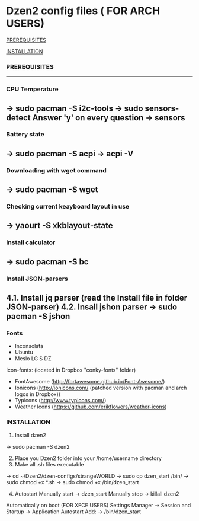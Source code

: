 # Dzen2 config files ( FOR ARCH USERS)

[PREREQUISITES](https://github.com/Ksiencha/Dzen2/blob/master/README.md#prerequisites)

[INSTALLATION](https://github.com/Ksiencha/Dzen2/blob/master/README.md#installation)

### PREREQUISITES
---
### CPU Temperature

-> sudo pacman -S i2c-tools
-> sudo sensors-detect
Answer 'y' on every question
-> sensors
-------------------------------
### Battery state

-> sudo pacman -S acpi
-> acpi -V
-------------------------------
### Downloading with wget command

-> sudo pacman -S wget
-------------------------------
### Checking current keayboard layout in use

-> yaourt -S xkblayout-state
-------------------------------
### Install calculator

-> sudo pacman -S bc
-------------------------------
### Install JSON-parsers 
4.1. Install jq parser (read the Install file in folder JSON-parser)
4.2. Insall jshon parser
-> sudo pacman -S jshon
-------------------------------
### Fonts

* Inconsolata
* Ubuntu
* Meslo LG S DZ

Icon-fonts: (located in Dropbox "conky-fonts" folder)
* FontAwesome (http://fortawesome.github.io/Font-Awesome/)
* Ionicons (http://ionicons.com/  (patched version with pacman and arch logos in Dropbox))
* Typicons (http://www.typicons.com/)
* Weather Icons (https://github.com/erikflowers/weather-icons)

### INSTALLATION

1. Install dzen2

-> sudo pacman -S dzen2

2. Place you Dzen2 folder into your /home/username directory
3. Make all .sh files executable

-> cd ~/Dzen2/dzen-configs/strangeWORLD
-> sudo cp dzen_start /bin/
-> sudo chmod +x *.sh
-> sudo chmod +x /bin/dzen_start

4. Autostart
Manually start
-> dzen_start
Manually stop
-> killall dzen2

Automatically on boot (FOR XFCE USERS)
Settings Manager -> Session and Startup -> Application Autostart
Add:
-> /bin/dzen_start
